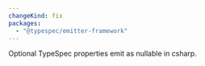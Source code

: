 ```yaml
---
changeKind: fix
packages:
  - "@typespec/emitter-framework"
---
```


Optional TypeSpec properties emit as nullable in csharp.